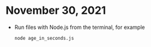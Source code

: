 # November 30, 2021

- Run files with Node.js from the terminal, for example
    ```
    node age_in_seconds.js
    ```